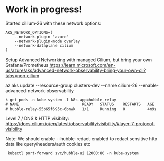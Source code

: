 # Work in progress!

Started cililum-26 with these network options:

    AKS_NETWORK_OPTIONS=(
        --network-plugin "azure"
        --network-plugin-mode overlay
        --network-dataplane cilium
    )
Setup Advanced Networking with managed Cilium, but bring your own Grafana/Prometheus
https://learn.microsoft.com/en-us/azure/aks/advanced-network-observability-bring-your-own-cli?tabs=non-cilium

az aks update --resource-group clusters-dev --name cilium-26 --enable-advanced-network-observability
```shell
k get pods -n kube-system -l k8s-app=hubble-relay
# NAME                            READY   STATUS    RESTARTS   AGE
# hubble-relay-55b65f695c-6bnwk   1/1     Running   0          4m9s
```
Level 7 / DNS & HTTP visiblity:
https://docs.cilium.io/en/latest/observability/visibility/#layer-7-protocol-visibility

Note: We should enable --hubble-redact-enabled to redact sensitive http data like query/headers/auth cookies etc

```shell
 kubectl port-forward svc/hubble-ui 12000:80 -n kube-system
```
